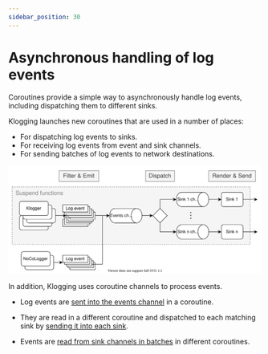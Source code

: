 ```yaml
---
sidebar_position: 30
---
```


# Asynchronous handling of log events

Coroutines provide a simple way to asynchronously handle log events, including dispatching them to different
sinks.

Klogging launches new coroutines that are used in a number of places:

- For dispatching log events to sinks.
- For receiving log events from event and sink channels.
- For sending batches of log events to network destinations.

![Klogging process diagram](/img/klogging-process.svg)

In addition, Klogging uses coroutine channels to process events.

- Log events are [sent into the events
  channel](https://github.com/klogging/klogging/blob/main/klogging/src/commonMain/kotlin/io/klogging/internal/Emitter.kt#L67)
  in a coroutine.

- They are read in a different coroutine and dispatched to each matching sink by [sending it into
  each sink](https://github.com/klogging/klogging/blob/main/klogging/src/commonMain/kotlin/io/klogging/internal/Sink.kt#L72).

- Events are [read from sink channels in
  batches](https://github.com/klogging/klogging/blob/main/klogging/src/commonMain/kotlin/io/klogging/sending/Batching.kt#L47)
  in different coroutines.
